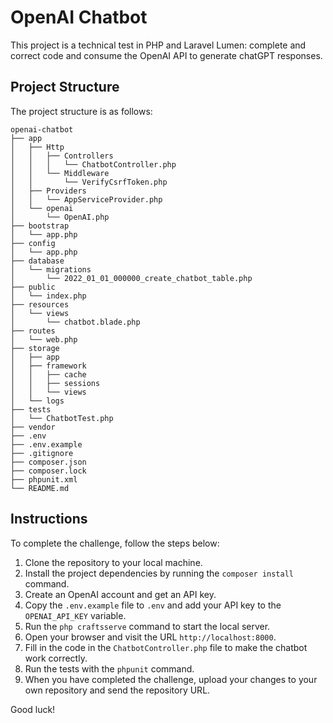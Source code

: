 # OpenAI Chatbot

This project is a technical test in PHP and Laravel Lumen: complete and correct code and consume the OpenAI API to generate chatGPT responses.

## Project Structure

The project structure is as follows:

```
openai-chatbot
├── app
│   ├── Http
│   │   ├── Controllers
│   │   │   └── ChatbotController.php
│   │   └── Middleware
│   │       └── VerifyCsrfToken.php
│   ├── Providers
│   │   └── AppServiceProvider.php
│   └── openai
│       └── OpenAI.php
├── bootstrap
│   └── app.php
├── config
│   └── app.php
├── database
│   └── migrations
│       └── 2022_01_01_000000_create_chatbot_table.php
├── public
│   └── index.php
├── resources
│   └── views
│       └── chatbot.blade.php
├── routes
│   └── web.php
├── storage
│   ├── app
│   ├── framework
│   │   ├── cache
│   │   ├── sessions
│   │   └── views
│   └── logs
├── tests
│   └── ChatbotTest.php
├── vendor
├── .env
├── .env.example
├── .gitignore
├── composer.json
├── composer.lock
├── phpunit.xml
└── README.md
```

## Instructions

To complete the challenge, follow the steps below:

1. Clone the repository to your local machine.
2. Install the project dependencies by running the `composer install` command.
3. Create an OpenAI account and get an API key.
4. Copy the `.env.example` file to `.env` and add your API key to the `OPENAI_API_KEY` variable.
5. Run the `php craftsserve` command to start the local server.
6. Open your browser and visit the URL `http://localhost:8000`.
7. Fill in the code in the `ChatbotController.php` file to make the chatbot work correctly.
8. Run the tests with the `phpunit` command.
9. When you have completed the challenge, upload your changes to your own repository and send the repository URL.

Good luck!